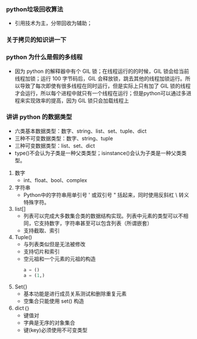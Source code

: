 ### python垃圾回收算法
- 引用技术为主，分带回收为辅助；

### 关于拷贝的知识讲一下

### python 为什么是假的多线程
- 因为 python 的解释器中有个 GIL 锁；在线程运行的的时候，GIL 锁会给当前线程加锁；运行 100 字节码后，GIL 会释放锁，跳去其他的线程加锁运行。所以导致了每次即使有很多线程在同时运行，但是实际上只有加了 GIL 锁的线程才会运行，所以每个进程中就只有一个线程在运行；但是python可以通过多进程来实现效率的提高，因为 GIL 锁只会加载线程上

### 讲讲 python 的数据类型
- 六类基本数据类型：数字、string、list、set、tuple、dict
- 三种不可变数据类型：数字、string、tuple
- 三种可变数据类型：list、set、dict
- type()不会认为子类是一种父类类型；isinstance()会认为子类是一种父类类型。

1.  数字
    - int、float、bool、complex
2.  字符串
    - Python中的字符串用单引号 ' 或双引号 " 括起来，同时使用反斜杠 \ 转义特殊字符。
3.  list[]
    - 列表可以完成大多数集合类的数据结构实现。列表中元素的类型可以不相同，它支持数字，字符串甚至可以包含列表（所谓嵌套）
    - 支持截取、索引
4.  Tuple()
    - 与列表类似但是无法被修改
    - 支持切片和索引
    - 空元祖和一个元素的元祖的构造
        ```python
        a = ()
        a = (1,)
        ```
5.  Set{}
    - 基本功能是进行成员关系测试和删除重复元素
    - 空集合只能使用 set() 构造
6.  dict｛｝
    - 键值对
    - 字典是无序的对象集合
    - 键(key)必须使用不可变类型
